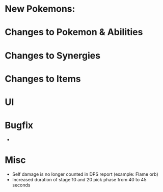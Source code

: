 # New Pokemons:

# Changes to Pokemon & Abilities


# Changes to Synergies

# Changes to Items

# UI


# Bugfix

- 
# Misc

- Self damage is no longer counted in DPS report (example: Flame orb)
- Increased duration of stage 10 and 20 pick phase from 40 to 45 seconds
